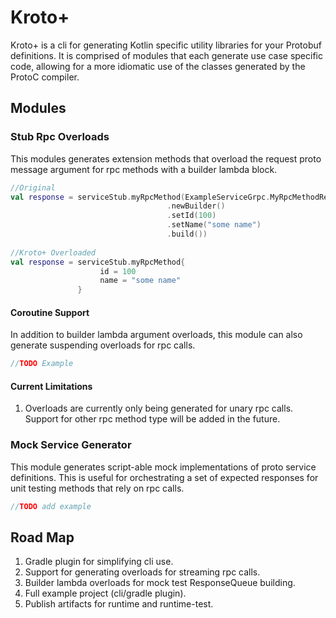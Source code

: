 # Kroto+

Kroto+ is a cli for generating Kotlin specific utility libraries for your Protobuf definitions.
It is comprised of modules that each generate use case specific code, allowing for a more idiomatic use of the classes generated by the ProtoC compiler. 

## Modules

### Stub Rpc Overloads

This modules generates extension methods that overload the request proto message argument for rpc methods with a builder lambda block.

```kotlin
//Original
val response = serviceStub.myRpcMethod(ExampleServiceGrpc.MyRpcMethodRequest
                                   .newBuilder()
                                   .setId(100)
                                   .setName("some name")
                                   .build())
                                   
//Kroto+ Overloaded
val response = serviceStub.myRpcMethod{
                    id = 100
                    name = "some name"
               }
```

#### Coroutine Support
In addition to builder lambda argument overloads, this module can also generate suspending overloads for rpc calls.
```kotlin
//TODO Example
```
#### Current Limitations
1. Overloads are currently only being generated for unary rpc calls. Support for other rpc method type will be added in the future. 


### Mock Service Generator

This module generates script-able mock implementations of proto service definitions. This is useful for orchestrating a set of expected responses for unit testing methods that rely on rpc calls. 
 ```kotlin
//TODO add example
```

## Road Map
1. Gradle plugin for simplifying cli use.
2. Support for generating overloads for streaming rpc calls.
3. Builder lambda overloads for mock test ResponseQueue building.
4. Full example project (cli/gradle plugin).
5. Publish artifacts for runtime and runtime-test. 